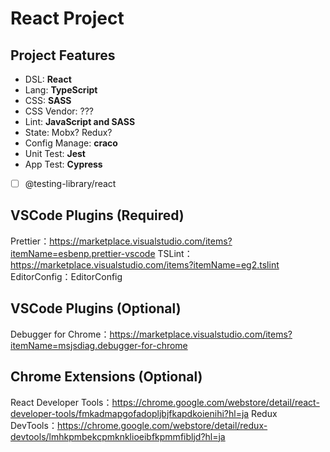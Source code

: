 # React Project

## Project Features

- DSL: **React**
- Lang: **TypeScript**
- CSS: **SASS**
- CSS Vendor: ???
- Lint: **JavaScript and SASS** 
- State: Mobx? Redux?
- Config Manage: **craco**
- Unit Test: **Jest**
- App Test: **Cypress**
 * [ ] @testing-library/react


## VSCode Plugins (Required)
Prettier：https://marketplace.visualstudio.com/items?itemName=esbenp.prettier-vscode
TSLint：https://marketplace.visualstudio.com/items?itemName=eg2.tslint
EditorConfig：EditorConfig

## VSCode Plugins (Optional)
Debugger for Chrome：https://marketplace.visualstudio.com/items?itemName=msjsdiag.debugger-for-chrome

## Chrome Extensions (Optional)
React Developer Tools：https://chrome.google.com/webstore/detail/react-developer-tools/fmkadmapgofadopljbjfkapdkoienihi?hl=ja
Redux DevTools：https://chrome.google.com/webstore/detail/redux-devtools/lmhkpmbekcpmknklioeibfkpmmfibljd?hl=ja